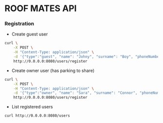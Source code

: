 # ROOF MATES API

### Registration

- Create guest user

```bash
curl \
    -X POST \
    -H "Content-Type: application/json" \
    -d '{"type":"guest", "name": "Johny", "surname": "Boy", "phoneNumber": "+37121231233", "device": {"type": "iOS", "token": "asdfnkdn5645ASGgw"}}' \
    http://0.0.0.0:8080/users/register
```

- Create owner user (has parking to share)

```bash
curl \
    -X POST \
    -H "Content-Type: application/json" \
    -d '{"type":"owner", "name": "Sara", "surname": "Connor", "phoneNumber": "+3714765757", "device": {"type": "Android", "token": "asdfnkdn56sdfgssdfg"}, "parkingNumber": 45}' \
    http://0.0.0.0:8080/users/register
```

- List registered users

```bash
curl http://0.0.0.0:8080/users
```
